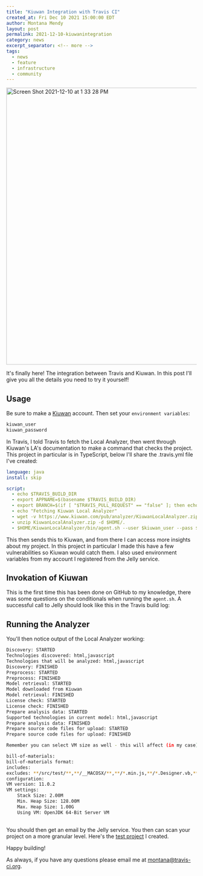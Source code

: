 ```yaml
---
title: "Kiuwan Integration with Travis CI"
created_at: Fri Dec 10 2021 15:00:00 EDT
author: Montana Mendy
layout: post
permalink: 2021-12-10-kiuwanintegration
category: news
excerpt_separator: <!-- more --> 
tags:
  - news
  - feature
  - infrastructure
  - community
---
```


<img width="732" alt="Screen Shot 2021-12-10 at 1 33 28 PM" src="https://user-images.githubusercontent.com/20936398/145644269-cf5be5f7-6ee7-4808-b418-de5ff10bf7f0.png">

It's finally here! The integration between Travis and Kiuwan. In this post I'll give you all the details you need to try it yourself! 

<!-- more --> 

## Usage

Be sure to make a [Kiuwan](https://www.kiuwan.com) account. Then set your `environment variables`: 

```bash
kiuwan_user
kiuwan_password
```

In Travis, I told Travis to fetch the Local Analyzer, then went through Kiuwan's LA's documentation to make a command that checks the project. This project in particular is in TypeScript, below I'll share the .travis.yml file I've created:

```yaml
language: java
install: skip

script:
  - echo $TRAVIS_BUILD_DIR
  - export APPNAME=$(basename $TRAVIS_BUILD_DIR)
  - export BRANCH=$(if [ "$TRAVIS_PULL_REQUEST" == "false" ]; then echo $TRAVIS_BRANCH; else echo $TRAVIS_PULL_REQUEST_BRANCH; fi)
  - echo "Fetching Kiuwan Local Analyzer"
  - wget -v https://www.kiuwan.com/pub/analyzer/KiuwanLocalAnalyzer.zip
  - unzip KiuwanLocalAnalyzer.zip -d $HOME/.
  - $HOME/KiuwanLocalAnalyzer/bin/agent.sh --user $kiuwan_user --pass $kiuwan_password -s $TRAVIS_BUILD_DIR -n $APPNAME -l $TRAVIS_BUILD_ID -c
```

This then sends this to Kiuwan, and from there I can access more insights about my project. In this project in particular I made this have a few vulnerabilities so Kiuwan would catch them. I also used environment variables from my account I registered from the Jelly service.

## Invokation of Kiuwan 

This is the first time this has been done on GitHub to my knowledge, there was some questions on the conditionals when running the `agent.sh`. A successful call to Jelly should look like this in the Travis build log:

## Running the Analyzer 

You'll then notice output of the Local Analyzer working:

```bash
Discovery: STARTED
Technologies discovered: html,javascript
Technologies that will be analyzed: html,javascript
Discovery: FINISHED
Preprocess: STARTED
Preprocess: FINISHED
Model retrieval: STARTED
Model downloaded from Kiuwan
Model retrieval: FINISHED
License check: STARTED
License check: FINISHED
Prepare analysis data: STARTED
Supported technologies in current model: html,javascript
Prepare analysis data: FINISHED
Prepare source code files for upload: STARTED
Prepare source code files for upload: FINISHED

Remember you can select VM size as well - this will affect (in my case) how deep the scan will go, in this particular use case though I just used baseline. Kiuwan will calculate the heap size, and collect the bill of materials (TypeScript, other dependencies):

bill-of-materials: 
bill-of-materials format: 
includes: 
excludes: **/src/test/**,**/__MACOSX/**,**/*.min.js,**/*.Designer.vb,**/*.designer.vb,**/*Reference.vb,**/*Service.vb,**/*Silverlight.vb,**/*.Designer.cs,**/*.designer.cs,**/*Reference.cs,**/*Service.cs,**/*Silverlight.cs,**/.*,**/Pods/BuildHeaders/**/*.h,**/Pods/Headers/**/*.h,**/node_modules/**,**/bower_components/**,**/target/**,**/bin/**,**/obj/**,**/dist/**,**/lib/**
configuration: 
VM version: 11.0.2
VM settings:
    Stack Size: 2.00M
    Min. Heap Size: 128.00M
    Max. Heap Size: 1.00G
    Using VM: OpenJDK 64-Bit Server VM
    
```
You should then get an email by the Jelly service. You then can scan your project on a more granular level. Here's the [test project](https://www.github.com/Montana/travis-kiuwan) I created.

Happy building! 

As always, if you have any questions please email me at [montana@travis-ci.org](montana@travis-ci.org).
